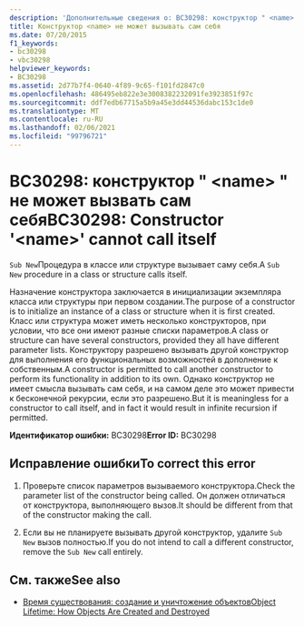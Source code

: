 ```yaml
---
description: 'Дополнительные сведения о: BC30298: конструктор " <name> " не может вызвать сам себя'
title: Конструктор <name> не может вызывать сам себя
ms.date: 07/20/2015
f1_keywords:
- bc30298
- vbc30298
helpviewer_keywords:
- BC30298
ms.assetid: 2d77b7f4-0640-4f89-9c65-f101fd2847c0
ms.openlocfilehash: 486495eb822e3e3008382232091fe3923851f97c
ms.sourcegitcommit: ddf7edb67715a5b9a45e3dd44536dabc153c1de0
ms.translationtype: MT
ms.contentlocale: ru-RU
ms.lasthandoff: 02/06/2021
ms.locfileid: "99796721"
---
```

# <a name="bc30298-constructor-name-cannot-call-itself"></a><span data-ttu-id="07a35-103">BC30298: конструктор " \<name> " не может вызвать сам себя</span><span class="sxs-lookup"><span data-stu-id="07a35-103">BC30298: Constructor '\<name>' cannot call itself</span></span>

<span data-ttu-id="07a35-104">`Sub New`Процедура в классе или структуре вызывает саму себя.</span><span class="sxs-lookup"><span data-stu-id="07a35-104">A `Sub New` procedure in a class or structure calls itself.</span></span>

 <span data-ttu-id="07a35-105">Назначение конструктора заключается в инициализации экземпляра класса или структуры при первом создании.</span><span class="sxs-lookup"><span data-stu-id="07a35-105">The purpose of a constructor is to initialize an instance of a class or structure when it is first created.</span></span> <span data-ttu-id="07a35-106">Класс или структура может иметь несколько конструкторов, при условии, что все они имеют разные списки параметров.</span><span class="sxs-lookup"><span data-stu-id="07a35-106">A class or structure can have several constructors, provided they all have different parameter lists.</span></span> <span data-ttu-id="07a35-107">Конструктору разрешено вызывать другой конструктор для выполнения его функциональных возможностей в дополнение к собственным.</span><span class="sxs-lookup"><span data-stu-id="07a35-107">A constructor is permitted to call another constructor to perform its functionality in addition to its own.</span></span> <span data-ttu-id="07a35-108">Однако конструктор не имеет смысла вызывать сам себя, и на самом деле это может привести к бесконечной рекурсии, если это разрешено.</span><span class="sxs-lookup"><span data-stu-id="07a35-108">But it is meaningless for a constructor to call itself, and in fact it would result in infinite recursion if permitted.</span></span>

 <span data-ttu-id="07a35-109">**Идентификатор ошибки:** BC30298</span><span class="sxs-lookup"><span data-stu-id="07a35-109">**Error ID:** BC30298</span></span>

## <a name="to-correct-this-error"></a><span data-ttu-id="07a35-110">Исправление ошибки</span><span class="sxs-lookup"><span data-stu-id="07a35-110">To correct this error</span></span>

1. <span data-ttu-id="07a35-111">Проверьте список параметров вызываемого конструктора.</span><span class="sxs-lookup"><span data-stu-id="07a35-111">Check the parameter list of the constructor being called.</span></span> <span data-ttu-id="07a35-112">Он должен отличаться от конструктора, выполняющего вызов.</span><span class="sxs-lookup"><span data-stu-id="07a35-112">It should be different from that of the constructor making the call.</span></span>

2. <span data-ttu-id="07a35-113">Если вы не планируете вызывать другой конструктор, удалите `Sub New` вызов полностью.</span><span class="sxs-lookup"><span data-stu-id="07a35-113">If you do not intend to call a different constructor, remove the `Sub New` call entirely.</span></span>

## <a name="see-also"></a><span data-ttu-id="07a35-114">См. также</span><span class="sxs-lookup"><span data-stu-id="07a35-114">See also</span></span>

- [<span data-ttu-id="07a35-115">Время существования: создание и уничтожение объектов</span><span class="sxs-lookup"><span data-stu-id="07a35-115">Object Lifetime: How Objects Are Created and Destroyed</span></span>](../../programming-guide/language-features/objects-and-classes/object-lifetime-how-objects-are-created-and-destroyed.md)
